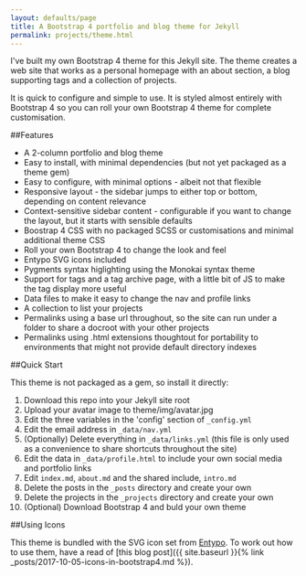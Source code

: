 ```yaml
---
layout: defaults/page
title: A Bootstrap 4 portfolio and blog theme for Jekyll
permalink: projects/theme.html
---
```


I've built my own Bootstrap 4 theme for this Jekyll site. The theme creates a web site that works as a personal homepage with an about section, a blog supporting tags and a collection of projects.

It is quick to configure and simple to use. It is styled almost entirely with Bootstrap 4 so you can roll your own Bootstrap 4 theme for complete customisation.

##Features

* A 2-column portfolio and blog theme
* Easy to install, with minimal dependencies (but not yet packaged as a theme gem)
* Easy to configure, with minimal options - albeit not that flexible
* Responsive layout - the sidebar jumps to either top or bottom, depending on content relevance
* Context-sensitive sidebar content - configurable if you want to change the layout, but it starts with sensible defaults
* Boostrap 4 CSS with no packaged SCSS or customisations and minimal additional theme CSS
* Roll your own Bootstrap 4 to change the look and feel
* Entypo SVG icons included
* Pygments syntax higlighting using the Monokai syntax theme
* Support for tags and a tag archive page, with a little bit of JS to make the tag display more useful
* Data files to make it easy to change the nav and profile links
* A collection to list your projects
* Permalinks using a base url throughout, so the site can run under a folder to share a docroot with your other projects
* Permalinks using .html extensions thoughtout for portability to environments that might not provide default directory indexes

##Quick Start

This theme is not packaged as a gem, so install it directly:

1. Download this repo into your Jekyll site root
2. Upload your avatar image to theme/img/avatar.jpg
3. Edit the three variables in the 'config' section  of `_config.yml`
4. Edit the email address in `_data/nav.yml`
5. (Optionally) Delete everything in `_data/links.yml` (this file is only used as a convenience to share shortcuts throughout the site)
6. Edit the data in `_data/profile.html` to include your own social media and portfolio links
7. Edit `index.md`, `about.md` and the shared include, `intro.md`
8. Delete the posts in the `_posts` directory and create your own
9. Delete the projects in the `_projects` directory and create your own
10. (Optional) Download Bootstrap 4 and buld your own theme

##Using Icons

This theme is bundled with the SVG icon set from [Entypo](http://www.entypo.com/). To work out how to use them, have a read of [this blog post]({{ site.baseurl }}{% link _posts/2017-10-05-icons-in-bootstrap4.md %}).
